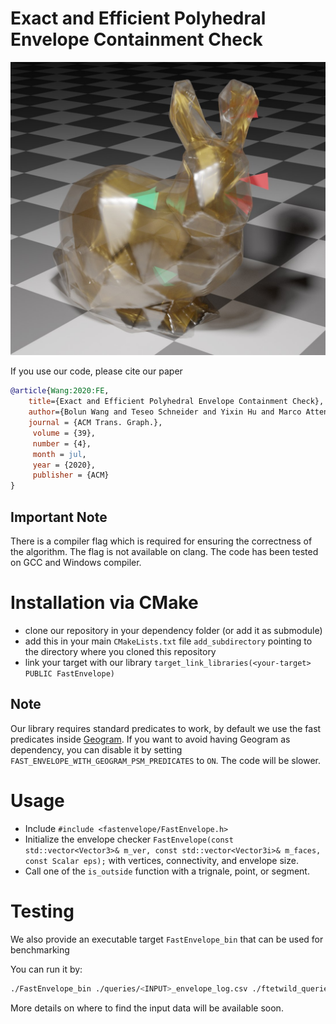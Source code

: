 # Exact and Efficient Polyhedral Envelope Containment Check

![](bunny.jpg)

If you use our code, please cite our paper
```bibtex
@article{Wang:2020:FE,
    title={Exact and Efficient Polyhedral Envelope Containment Check},
    author={Bolun Wang and Teseo Schneider and Yixin Hu and Marco Attene and Daniele Panozzo},
    journal = {ACM Trans. Graph.},
     volume = {39},
     number = {4},
     month = jul,
     year = {2020},
     publisher = {ACM}
}
```

## Important Note
There is a compiler flag which is required for ensuring the correctness of the algorithm.
The flag is not available on clang. The code has been tested on GCC and Windows compiler.


# Installation via CMake
 - clone our repository in your dependency folder (or add it as submodule)
 - add this in your main `CMakeLists.txt` file `add_subdirectory` pointing to the directory where you cloned this repository
 - link your target with our library `target_link_libraries(<your-target> PUBLIC FastEnvelope)`

 ## Note
 Our library requires standard predicates to work, by default we use the fast predicates inside [Geogram](http://alice.loria.fr/software/geogram/doc/html/index.html). If you want to avoid having Geogram as dependency, you can disable it by setting `FAST_ENVELOPE_WITH_GEOGRAM_PSM_PREDICATES` to `ON`. The code will be slower.

 # Usage
  - Include `#include <fastenvelope/FastEnvelope.h>`
  - Initialize the envelope checker `FastEnvelope(const std::vector<Vector3>& m_ver, const std::vector<Vector3i>& m_faces, const Scalar eps);` with vertices, connectivity, and envelope size.
  - Call one of the `is_outside` function with a trignale, point, or segment.


 # Testing
 We also provide an executable target `FastEnvelope_bin` that can be used for benchmarking

 You can run it by:
```bash
./FastEnvelope_bin ./queries/<INPUT>_envelope_log.csv ./ftetwild_queries/<INPUT> <OUTPUT> 1e-3 1 ours
```

More details on where to find the input data will be available soon.

